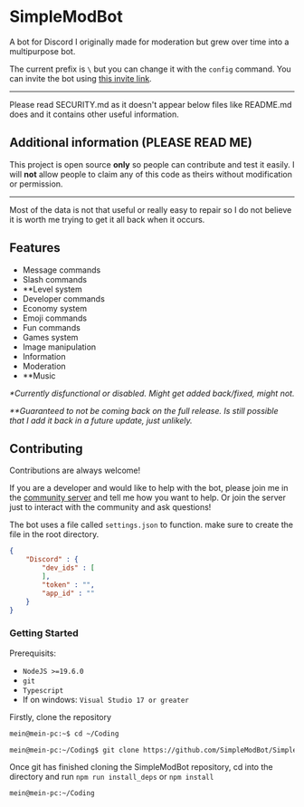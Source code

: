 # SimpleModBot

A bot for Discord I originally made for moderation but grew over time into a multipurpose bot.

The current prefix is `\` but you can change it with the `config` command. You can invite the bot using [this invite link](https://discord.com/oauth2/authorize?client_id=911112976793215006&permissions=8&scope=bot%20applications.commands).

---

Please read SECURITY.md as it doesn't appear below files like README.md does and it contains other useful information.

## Additional information (PLEASE READ ME)

This project is open source **only** so people can contribute and test it easily. I will **not** allow people to claim any of this code as theirs without modification or permission.

---

Most of the data is not that useful or really easy to repair so I do not believe it is worth me trying to get it all back when it occurs.

## Features

- Message commands
- Slash commands
- **Level system
- Developer commands
- Economy system
- Emoji commands
- Fun commands
- Games system
- Image manipulation
- Information
- Moderation
- **Music

*\*Currently disfunctional or disabled. Might get added back/fixed, might not.*

*\*\*Guaranteed to not be coming back on the full release. Is still possible that I add it back in a future update, just unlikely.*

## Contributing

Contributions are always welcome!

If you are a developer and would like to help with the bot, please join me in the [community server](https://discord.gg/49KeKwXc8g) and tell me how you want to help. Or join the server just to interact with the community and ask questions!

The bot uses a file called `settings.json` to function. make sure to create the file in the root directory.

```json
{
    "Discord" : {
        "dev_ids" : [
        ],
        "token" : "",
        "app_id" : ""
    }
}
```

### Getting Started

Prerequisits:

* `NodeJS >=19.6.0`
* `git`
* `Typescript`
* If on windows: `Visual Studio 17 or greater`

Firstly, clone the repository

```bash
mein@mein-pc:~$ cd ~/Coding

mein@mein-pc:~/Coding$ git clone https://github.com/SimpleModBot/SimpleModBot.git
```
Once git has finished cloning the SimpleModBot repository, cd into the directory and run `npm run install_deps` or `npm install`

```bash
mein@mein-pc:~/Coding